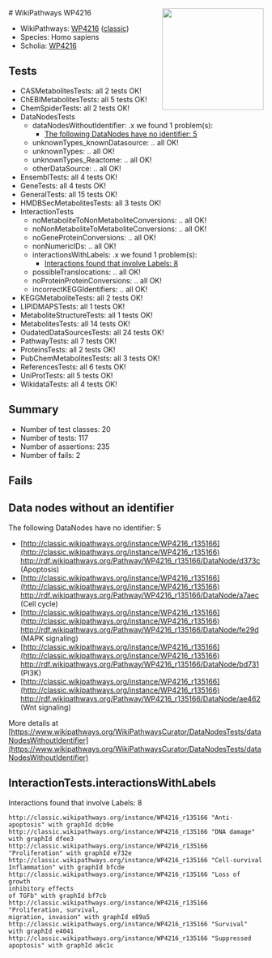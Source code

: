<img style="float: right; width: 200px" src="https://upload.wikimedia.org/wikipedia/commons/thumb/8/83/Wplogo_with_text_500.png/640px-Wplogo_with_text_500.png" />
# WikiPathways WP4216

* WikiPathways: [WP4216](https://wikipathways.org/pathways/WP4216) ([classic](https://classic.wikipathways.org/instance/WP4216))
* Species: Homo sapiens
* Scholia: [WP4216](https://scholia.toolforge.org/wikipathways/WP4216)
## Tests
* CASMetabolitesTests: all 2 tests OK!
* ChEBIMetabolitesTests: all 5 tests OK!
* ChemSpiderTests: all 2 tests OK!
* DataNodesTests
    * dataNodesWithoutIdentifier: .x we found 1 problem(s):
        * [The following DataNodes have no identifier: 5](#d2d32fa4)
    * unknownTypes_knownDatasource: .. all OK!
    * unknownTypes: .. all OK!
    * unknownTypes_Reactome: .. all OK!
    * otherDataSource: .. all OK!
* EnsemblTests: all 4 tests OK!
* GeneTests: all 4 tests OK!
* GeneralTests: all 15 tests OK!
* HMDBSecMetabolitesTests: all 3 tests OK!
* InteractionTests
    * noMetaboliteToNonMetaboliteConversions: .. all OK!
    * noNonMetaboliteToMetaboliteConversions: .. all OK!
    * noGeneProteinConversions: .. all OK!
    * nonNumericIDs: .. all OK!
    * interactionsWithLabels: .x we found 1 problem(s):
        * [Interactions found that involve Labels: 8](#630d267f)
    * possibleTranslocations: .. all OK!
    * noProteinProteinConversions: .. all OK!
    * incorrectKEGGIdentifiers: .. all OK!
* KEGGMetaboliteTests: all 2 tests OK!
* LIPIDMAPSTests: all 1 tests OK!
* MetaboliteStructureTests: all 1 tests OK!
* MetabolitesTests: all 14 tests OK!
* OudatedDataSourcesTests: all 24 tests OK!
* PathwayTests: all 7 tests OK!
* ProteinsTests: all 2 tests OK!
* PubChemMetabolitesTests: all 3 tests OK!
* ReferencesTests: all 6 tests OK!
* UniProtTests: all 5 tests OK!
* WikidataTests: all 4 tests OK!


## Summary

* Number of test classes: 20
* Number of tests: 117
* Number of assertions: 235
* Number of fails: 2

## Fails

<a name="d2d32fa4" />

## Data nodes without an identifier

The following DataNodes have no identifier: 5

* [http://classic.wikipathways.org/instance/WP4216_r135166](http://classic.wikipathways.org/instance/WP4216_r135166) http://rdf.wikipathways.org/Pathway/WP4216_r135166/DataNode/d373c (Apoptosis)
* [http://classic.wikipathways.org/instance/WP4216_r135166](http://classic.wikipathways.org/instance/WP4216_r135166) http://rdf.wikipathways.org/Pathway/WP4216_r135166/DataNode/a7aec (Cell cycle)
* [http://classic.wikipathways.org/instance/WP4216_r135166](http://classic.wikipathways.org/instance/WP4216_r135166) http://rdf.wikipathways.org/Pathway/WP4216_r135166/DataNode/fe29d (MAPK
signaling)
* [http://classic.wikipathways.org/instance/WP4216_r135166](http://classic.wikipathways.org/instance/WP4216_r135166) http://rdf.wikipathways.org/Pathway/WP4216_r135166/DataNode/bd731 (PI3K)
* [http://classic.wikipathways.org/instance/WP4216_r135166](http://classic.wikipathways.org/instance/WP4216_r135166) http://rdf.wikipathways.org/Pathway/WP4216_r135166/DataNode/ae462 (Wnt signaling)


More details at [https://www.wikipathways.org/WikiPathwaysCurator/DataNodesTests/dataNodesWithoutIdentifier](https://www.wikipathways.org/WikiPathwaysCurator/DataNodesTests/dataNodesWithoutIdentifier)

<a name="630d267f" />

## InteractionTests.interactionsWithLabels

Interactions found that involve Labels: 8
```
http://classic.wikipathways.org/instance/WP4216_r135166 "Anti-apoptosis" with graphId dcb9e
http://classic.wikipathways.org/instance/WP4216_r135166 "DNA damage" with graphId dfee3
http://classic.wikipathways.org/instance/WP4216_r135166 "Proliferation" with graphId e732e
http://classic.wikipathways.org/instance/WP4216_r135166 "Cell-survival
Inflammation" with graphId bfcde
http://classic.wikipathways.org/instance/WP4216_r135166 "Loss of growth
inhibitory effects 
of TGFb" with graphId bf7cb
http://classic.wikipathways.org/instance/WP4216_r135166 "Proliferation, survival, 
migration, invasion" with graphId e89a5
http://classic.wikipathways.org/instance/WP4216_r135166 "Survival" with graphId e4041
http://classic.wikipathways.org/instance/WP4216_r135166 "Suppressed apoptosis" with graphId a6c1c
```

